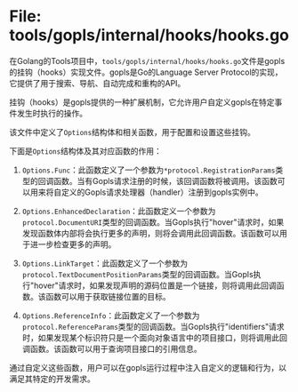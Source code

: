 # File: tools/gopls/internal/hooks/hooks.go

在Golang的Tools项目中，`tools/gopls/internal/hooks/hooks.go`文件是gopls的挂钩（hooks）实现文件。gopls是Go的Language Server Protocol的实现，它提供了用于搜索、导航、自动完成和重构的API。

挂钩（hooks）是gopls提供的一种扩展机制，它允许用户自定义gopls在特定事件发生时执行的操作。

该文件中定义了`Options`结构体和相关函数，用于配置和设置这些挂钩。

下面是`Options`结构体及其对应函数的作用：

1. `Options.Func`：此函数定义了一个参数为`*protocol.RegistrationParams`类型的回调函数。当有Gopls请求注册的时候，该回调函数将被调用。该函数可以用来将自定义的Gopls请求处理器（handler）注册到gopls实例中。

2. `Options.EnhancedDeclaration`：此函数定义一个参数为`protocol.DocumentURI`类型的回调函数。当Gopls执行"hover"请求时，如果发现函数体内部将会执行更多的声明，则将会调用此回调函数。该函数可以用于进一步检查更多的声明。

3. `Options.LinkTarget`：此函数定义了一个参数为`protocol.TextDocumentPositionParams`类型的回调函数。当Gopls执行"hover"请求时，如果发现声明的源码位置是一个链接，则将调用此回调函数。该函数可以用于获取链接位置的目标。

4. `Options.ReferenceInfo`：此函数定义了一个参数为`protocol.ReferenceParams`类型的回调函数。当Gopls执行"identifiers"请求时，如果发现某个标识符只是一个面向对象语言中的项目接口，则将调用此回调函数。该函数可以用于查询项目接口的引用信息。

通过自定义这些函数，用户可以在gopls运行过程中注入自定义的逻辑和行为，以满足其特定的开发需求。

